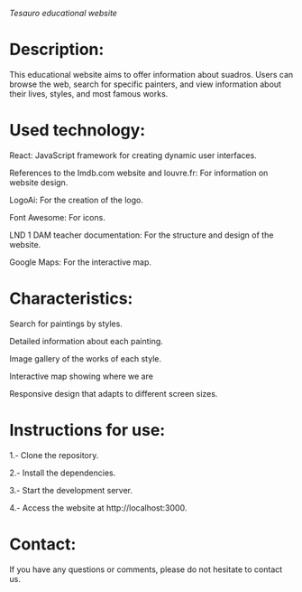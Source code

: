 <em>Tesauro educational website</em>
<h1>Description:</h1>
This educational website aims to offer information about suadros. Users can browse the web, search for specific painters, and view information about their lives, styles, and most famous works.

<h1>Used technology:</h1>
<p>React: JavaScript framework for creating dynamic user interfaces.</p>
<p>References to the Imdb.com website and louvre.fr: For information on website design.</p>
<p>LogoAi: For the creation of the logo.</p>
<p>Font Awesome: For icons.</p>
<p>LND 1 DAM teacher documentation: For the structure and design of the website.</p>
<p>Google Maps: For the interactive map.</p>

<h1>Characteristics:</h1>
<p>Search for paintings by styles.</p>
<p>Detailed information about each painting.</p>
<p>Image gallery of the works of each style.</p>
<p>Interactive map showing where we are</p>
<p>Responsive design that adapts to different screen sizes.</p>

<h1>Instructions for use:</h1>
<p>1.- Clone the repository.</p>
<p>2.- Install the dependencies.</p>
<p>3.- Start the development server.</p>
<p>4.- Access the website at http://localhost:3000.</p>

<h1>Contact:</h1>
If you have any questions or comments, please do not hesitate to contact us.

